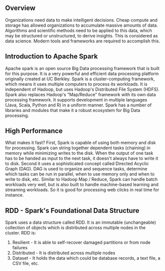 ## Overview
Organizations need data to make intelligent decisions. Cheap compute and storage has allowed organizations to accumulate massive amounts of data. Algorithms and scientific methods need to be applied to this data, which may be structured or unstructured, to derive insights. This is considered as data science. Modern tools and frameworks are required to accomplish this.

## Introduction to Apache Spark
Apache spark is an open source Big Data processing framework that is built for this purpose. It is a very powerful and efficient data processing platform originally created at UC Berkley. Spark is a cluster-computing framework, which means it uses multiple computers to process its workloads. It is independent of Hadoop, but uses Hadoop's Distributed File System (HDFS). Spark also replaces Hadoop's "Map/Reduce" framework with its own data processing framework. It supports development in multiple languages (Java, Scala, Python and R) in a uniform manner. Spark has a number of libraries and modules that make it a robust ecosystem for Big Data processing.

## High Performance
What makes it fast? First, Spark is capable of using both memory and disk for processing. Spark can string together dependent tasks (chaining) in memory while minimizing writes to the disk. When the output of one task has to be handed as input to the next task, it doesn't always have to write it to disk. Second it uses a sophisticated concept called Directed Acyclic Graph (DAG). DAG is used to organize and sequence tasks, determine which tasks can be run in parallel, when to use memory only and when to write to disk, etc. Similar to Hadoop Map / Reduce, Spark can handle batch workloads very well, but is also built to handle machine-based learning and streaming workloads. So it is good for processing web clicks in real time for instance.

## RDD - Spark's Foundational Data Structure
Spark uses a data structure called RDD. It is an immutable (unchangeable) collection of objects which is distributed across multiple nodes in the cluster. RDD is:


1. Resilient - It is able to self-recover damaged partitions or from node failures
1. Distributed - It is distributed across multiple nodes
1. Dataset - It holds the data which could be database records, a text file, a CSV file, etc.